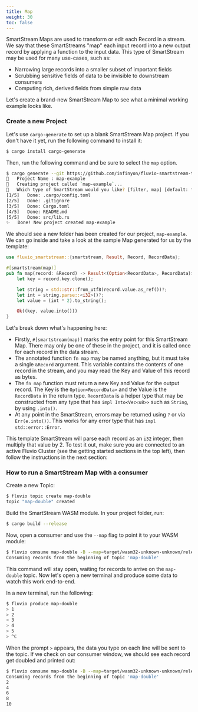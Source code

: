 ```yaml
---
title: Map
weight: 30
toc: false
---
```


SmartStream Maps are used to transform or edit each Record in a stream.
We say that these SmartStreams "map" each input record into a new output
record by applying a function to the input data. This type of SmartStream
may be used for many use-cases, such as:

- Narrowing large records into a smaller subset of important fields
- Scrubbing sensitive fields of data to be invisible to downstream consumers
- Computing rich, derived fields from simple raw data

Let's create a brand-new SmartStream Map to see what a minimal working
example looks like.

### Create a new Project

Let's use `cargo-generate` to set up a blank SmartStream Map project. If you
don't have it yet, run the following command to install it:

```bash
$ cargo install cargo-generate
```

Then, run the following command and be sure to select the `map` option.

```bash
$ cargo generate --git https://github.com/infinyon/fluvio-smartstream-template
🤷   Project Name : map-example
🔧   Creating project called `map-example`...
🤷   Which type of SmartStream would you like? [filter, map] [default: filter]: map
[1/5]   Done: .cargo/config.toml
[2/5]   Done: .gitignore
[3/5]   Done: Cargo.toml
[4/5]   Done: README.md
[5/5]   Done: src/lib.rs
✨   Done! New project created map-example
```

We should see a new folder has been created for our project, `map-example`. We
can go inside and take a look at the sample Map generated for us by the template:

```rust
use fluvio_smartstream::{smartstream, Result, Record, RecordData};

#[smartstream(map)]
pub fn map(record: &Record) -> Result<(Option<RecordData>, RecordData)> {
    let key = record.key.clone();

    let string = std::str::from_utf8(record.value.as_ref())?;
    let int = string.parse::<i32>()?;
    let value = (int * 2).to_string();

    Ok((key, value.into()))
}
```

Let's break down what's happening here:

- Firstly, `#[smartstream(map)]` marks the entry point for this SmartStream Map.
  There may only be one of these in the project, and it is called once for each
  record in the data stream.
- The annotated function `fn map` may be named anything, but it must take a
  single `&Record` argument. This variable contains the contents of one record
  in the stream, and you may read the Key and Value of this record as bytes.
- The `fn map` function must return a new Key and Value for the output record.
  The Key is the `Option<RecordData>` and the Value is the `RecordData` in the
  return type. `RecordData` is a helper type that may be constructed from any
  type that has `impl Into<Vec<u8>>` such as `String`, by using `.into()`.
- At any point in the SmartStream, errors may be returned using `?` or via
  `Err(e.into())`. This works for any error type that has `impl std::error::Error`.

This template SmartStream will parse each record as an `i32` integer, then
multiply that value by 2. To test it out, make sure you are connected to an
active Fluvio Cluster (see the getting started sections in the top left), then
follow the instructions in the next section:

### How to run a SmartStream Map with a consumer

Create a new Topic:

```bash
$ fluvio topic create map-double
topic "map-double" created
```

Build the SmartStream WASM module. In your project folder, run:

```bash
$ cargo build --release
```

Now, open a consumer and use the `--map` flag to point it to your WASM module:

```bash
$ fluvio consume map-double -B --map=target/wasm32-unknown-unknown/release/map_example.wasm
Consuming records from the beginning of topic 'map-double'
```

This command will stay open, waiting for records to arrive on the `map-double` topic.
Now let's open a new terminal and produce some data to watch this work end-to-end.

In a new terminal, run the following:

```bash
$ fluvio produce map-double
> 1
> 2
> 3
> 4
> 5
> ^C
```

When the prompt `>` appears, the data you type on each line will be sent to the topic.
If we check on our consumer window, we should see each record get doubled and printed out:

```bash
$ fluvio consume map-double -B --map=target/wasm32-unknown-unknown/release/map_example.wasm
Consuming records from the beginning of topic 'map-double'
2
4
6
8
10
```
